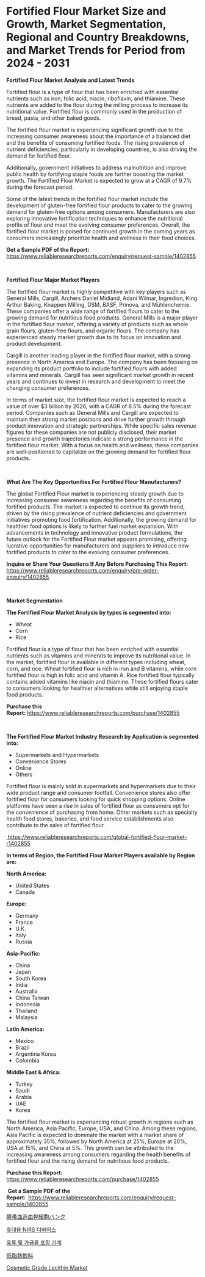 <p><h1>Fortified Flour Market Size and Growth, Market Segmentation, Regional and Country Breakdowns, and Market Trends for Period from 2024 -  2031</h1></p><p><strong>Fortified Flour Market Analysis and Latest Trends</strong></p>
<p><p>Fortified flour is a type of flour that has been enriched with essential nutrients such as iron, folic acid, niacin, riboflavin, and thiamine. These nutrients are added to the flour during the milling process to increase its nutritional value. Fortified flour is commonly used in the production of bread, pasta, and other baked goods.</p><p>The fortified flour market is experiencing significant growth due to the increasing consumer awareness about the importance of a balanced diet and the benefits of consuming fortified foods. The rising prevalence of nutrient deficiencies, particularly in developing countries, is also driving the demand for fortified flour.</p><p>Additionally, government initiatives to address malnutrition and improve public health by fortifying staple foods are further boosting the market growth. The Fortified Flour Market is expected to grow at a CAGR of 9.7% during the forecast period.</p><p>Some of the latest trends in the fortified flour market include the development of gluten-free fortified flour products to cater to the growing demand for gluten-free options among consumers. Manufacturers are also exploring innovative fortification techniques to enhance the nutritional profile of flour and meet the evolving consumer preferences. Overall, the fortified flour market is poised for continued growth in the coming years as consumers increasingly prioritize health and wellness in their food choices.</p></p>
<p><strong>Get a Sample PDF of the Report:&nbsp;</strong> <a href="https://www.reliableresearchreports.com/enquiry/request-sample/1402855">https://www.reliableresearchreports.com/enquiry/request-sample/1402855</a></p>
<p>&nbsp;</p>
<p><strong>Fortified Flour Major Market Players</strong></p>
<p><p>The fortified flour market is highly competitive with key players such as General Mills, Cargill, Archers Daniel Midland, Adani Wilmar, Ingredion, King Arthur Baking, Knappen Milling, DSM, BASF, Prinova, and Mühlenchemie. These companies offer a wide range of fortified flours to cater to the growing demand for nutritious food products. General Mills is a major player in the fortified flour market, offering a variety of products such as whole grain flours, gluten-free flours, and organic flours. The company has experienced steady market growth due to its focus on innovation and product development.</p><p>Cargill is another leading player in the fortified flour market, with a strong presence in North America and Europe. The company has been focusing on expanding its product portfolio to include fortified flours with added vitamins and minerals. Cargill has seen significant market growth in recent years and continues to invest in research and development to meet the changing consumer preferences.</p><p>In terms of market size, the fortified flour market is expected to reach a value of over $3 billion by 2026, with a CAGR of 8.5% during the forecast period. Companies such as General Mills and Cargill are expected to maintain their strong market positions and drive further growth through product innovation and strategic partnerships. While specific sales revenue figures for these companies are not publicly disclosed, their market presence and growth trajectories indicate a strong performance in the fortified flour market. With a focus on health and wellness, these companies are well-positioned to capitalize on the growing demand for fortified flour products.</p></p>
<p>&nbsp;</p>
<p><strong>What Are The Key Opportunities For Fortified Flour Manufacturers?</strong></p>
<p><p>The global Fortified Flour market is experiencing steady growth due to increasing consumer awareness regarding the benefits of consuming fortified products. The market is expected to continue its growth trend, driven by the rising prevalence of nutrient deficiencies and government initiatives promoting food fortification. Additionally, the growing demand for healthier food options is likely to further fuel market expansion. With advancements in technology and innovative product formulations, the future outlook for the Fortified Flour market appears promising, offering lucrative opportunities for manufacturers and suppliers to introduce new fortified products to cater to the evolving consumer preferences.</p></p>
<p><strong>Inquire or Share Your Questions If Any Before Purchasing This Report:</strong> <a href="https://www.reliableresearchreports.com/enquiry/pre-order-enquiry/1402855">https://www.reliableresearchreports.com/enquiry/pre-order-enquiry/1402855</a></p>
<p>&nbsp;</p>
<p><strong>Market Segmentation</strong></p>
<p><strong>The Fortified Flour Market Analysis by types is segmented into:</strong></p>
<p><ul><li>Wheat</li><li>Corn</li><li>Rice</li></ul></p>
<p><p>Fortified flour is a type of flour that has been enriched with essential nutrients such as vitamins and minerals to improve its nutritional value. In the market, fortified flour is available in different types including wheat, corn, and rice. Wheat fortified flour is rich in iron and B vitamins, while corn fortified flour is high in folic acid and vitamin A. Rice fortified flour typically contains added vitamins like niacin and thiamine. These fortified flours cater to consumers looking for healthier alternatives while still enjoying staple food products.</p></p>
<p><strong>Purchase this Report:&nbsp;</strong><a href="https://www.reliableresearchreports.com/purchase/1402855">https://www.reliableresearchreports.com/purchase/1402855</a></p>
<p>&nbsp;</p>
<p><strong>The Fortified Flour Market Industry Research by Application is segmented into:</strong></p>
<p><ul><li>Supermarkets and Hypermarkets</li><li>Convenience Stores</li><li>Online</li><li>Others</li></ul></p>
<p><p>Fortified flour is mainly sold in supermarkets and hypermarkets due to their wide product range and consumer footfall. Convenience stores also offer fortified flour for consumers looking for quick shopping options. Online platforms have seen a rise in sales of fortified flour as consumers opt for the convenience of purchasing from home. Other markets such as specialty health food stores, bakeries, and food service establishments also contribute to the sales of fortified flour.</p></p>
<p><a href="https://www.reliableresearchreports.com/global-fortified-flour-market-r1402855">&nbsp;https://www.reliableresearchreports.com/global-fortified-flour-market-r1402855</a></p>
<p><strong>In terms of Region, the Fortified Flour Market Players available by Region are:</strong></p>
<p>
    <p> <strong> North America: </strong>
        <ul>
            <li>United States</li>
            <li>Canada</li>
        </ul>
        </p> 
    <p> <strong> Europe: </strong>
        <ul>
            <li>Germany</li>
            <li>France</li>
            <li>U.K.</li>
            <li>Italy</li>
            <li>Russia</li>
        </ul>
        </p> 
    <p> <strong> Asia-Pacific: </strong>
        <ul>
            <li>China</li>
            <li>Japan</li>
            <li>South Korea</li>
            <li>India</li>
            <li>Australia</li>
            <li>China Taiwan</li>
            <li>Indonesia</li>
            <li>Thailand</li>
            <li>Malaysia</li>
        </ul>
        </p> 
    <p> <strong> Latin America: </strong>
        <ul>
            <li>Mexico</li>
            <li>Brazil</li>
            <li>Argentina Korea</li>
            <li>Colombia</li>
        </ul>
        </p> 
    <p> <strong> Middle East & Africa: </strong>
        <ul>
            <li>Turkey</li>
            <li>Saudi</li>
            <li>Arabia</li>
            <li>UAE</li>
            <li>Korea</li>
        </ul>
    </p>
    </p>
<p><p>The fortified flour market is experiencing robust growth in regions such as North America, Asia Pacific, Europe, USA, and China. Among these regions, Asia Pacific is expected to dominate the market with a market share of approximately 35%, followed by North America at 25%, Europe at 20%, USA at 15%, and China at 5%. This growth can be attributed to the increasing awareness among consumers regarding the health benefits of fortified flour and the rising demand for nutritious food products.</p></p>
<p><strong>Purchase this Report: </strong><a href="https://www.reliableresearchreports.com/purchase/1402855">https://www.reliableresearchreports.com/purchase/1402855</a></p>
<p>&nbsp;<strong>Get a Sample PDF of the Report:&nbsp;&nbsp;</strong><a href="https://www.reliableresearchreports.com/enquiry/request-sample/1402855">https://www.reliableresearchreports.com/enquiry/request-sample/1402855</a></p>
<p><strong></strong></p>
<p><p><a href="https://github.com/KaliMetz2023/Market-Research-Report-List-1/blob/main/7018950114154.md">臍帯血造血幹細胞バンク</a></p><p><a href="https://github.com/novabrown3/Market-Research-Report-List-1/blob/main/2624768111040.md">휴대용 NIRS 디바이스</a></p><p><a href="https://github.com/Tristiarton768456/Market-Research-Report-List-2/blob/main/6460890111039.md">육류 및 가금류 포장 기계</a></p><p><a href="https://github.com/oqoeusbvpadwjs08/Market-Research-Report-List-2/blob/main/1558627114155.md">低脂肪飲料</a></p><p><a href="https://github.com/LitzyGulgowski2023/Market-Research-Report-List-1/blob/main/cosmetic-grade-lecithin-market.md">Cosmetic Grade Lecithin Market</a></p></p>